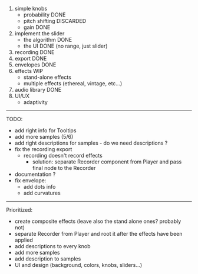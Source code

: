 1. simple knobs
    - probability DONE
    - pitch shifting DISCARDED
    - gain DONE
2. implement the slider
    - the algorithm DONE
    - the UI DONE (no range, just slider)
3. recording DONE
4. export DONE
5. envelopes DONE
6. effects WIP
   * stand-alone effects
   * multiple effects (ethereal, vintage, etc...)
8. audio library DONE
9. UI/UX 
    - adaptivity 

------------------------
TODO:
* add right info for Tooltips
* add more samples (5/6)
* add right descriptions for samples - do we need descriptions ? 
* fix the recording export
    * recording doesn't record effects
        * solution: separate Recorder component from Player and pass final node to the Recorder
* documentation ?
* fix envelope:
    - add dots info
    - add curvatures
------------

Prioritized:
- create composite effects (leave also the stand alone ones? probably not)
- separate Recorder from Player and root it after the effects have been applied
- add descriptions to every knob
- add more samples
- add description to samples
- UI and design (background, colors, knobs, sliders…)
